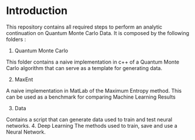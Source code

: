 # Introduction
This repository contains all required steps to perform an analytic continuation on Quantum Monte Carlo Data. It is composed by the following folders :  

1. Quantum Monte Carlo     

This folder contains a naive implementation in c++ of a Quantum Monte Carlo algorithm that can serve as a template for generating data. 

2. MaxEnt   

A naive implementation in MatLab of the Maximum Entropy method. This can be used as a benchmark for comparing Machine Learning Results  

3. Data   

Contains a script that can generate data used to train and test neural networks.  4. Deep Learning  The methods used to train, save and use a Neural Network. 
